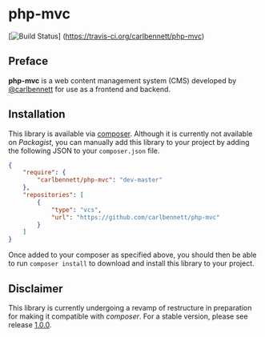 php-mvc
=======

[![Build Status](https://travis-ci.org/carlbennett/php-mvc.svg?branch=master)]
(https://travis-ci.org/carlbennett/php-mvc)

Preface
-------
**php-mvc** is a web content management system (CMS) developed by
[@carlbennett](https://github.com/carlbennett) for use as a frontend and
backend.

Installation
------------
This library is available via [composer](https://getcomposer.org). Although it
is currently not available on _Packagist_, you can manually add this library to
your project by adding the following JSON to your `composer.json` file.

```json
{
    "require": {
        "carlbennett/php-mvc": "dev-master"
    },
    "repositories": [
        {
            "type": "vcs",
            "url": "https://github.com/carlbennett/php-mvc"
        }
    ]
}
```

Once added to your composer as specified above, you should then be able to run
`composer install` to download and install this library to your project.

Disclaimer
----------
This library is currently undergoing a revamp of restructure in preparation for
making it compatible with _composer_. For a stable version, please see release
[1.0.0](https://github.com/carlbennett/php-mvc/releases/tag/1.0.0).
